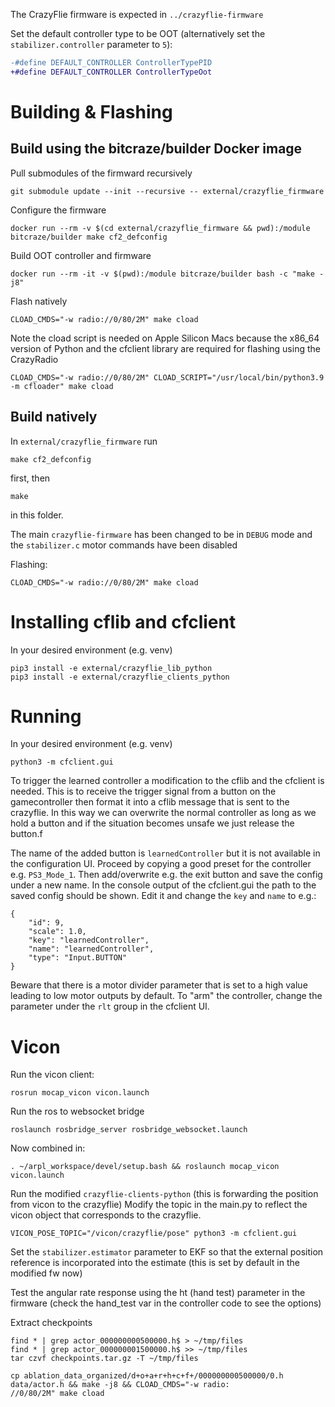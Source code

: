 The CrazyFlie firmware is expected in `../crazyflie-firmware`

Set the default controller type to be OOT (alternatively set the `stabilizer.controller` parameter to `5`):
```diff
-#define DEFAULT_CONTROLLER ControllerTypePID
+#define DEFAULT_CONTROLLER ControllerTypeOot
```


# Building & Flashing
## Build using the bitcraze/builder Docker image
Pull submodules of the firmward recursively
```
git submodule update --init --recursive -- external/crazyflie_firmware  
```

Configure the firmware
```
docker run --rm -v $(cd external/crazyflie_firmware && pwd):/module bitcraze/builder make cf2_defconfig
```

Build OOT controller and firmware
```
docker run --rm -it -v $(pwd):/module bitcraze/builder bash -c "make -j8"
```

Flash natively
```
CLOAD_CMDS="-w radio://0/80/2M" make cload
```

Note the cload script is needed on Apple Silicon Macs because the x86_64 version of Python and the cfclient library are required for flashing using the CrazyRadio

```
CLOAD_CMDS="-w radio://0/80/2M" CLOAD_SCRIPT="/usr/local/bin/python3.9 -m cfloader" make cload
```



## Build natively
In `external/crazyflie_firmware` run
```
make cf2_defconfig
```
first, then
```
make
```
in this folder.


The main `crazyflie-firmware` has been changed to be in `DEBUG` mode and the `stabilizer.c` motor commands have been disabled


Flashing:
```
CLOAD_CMDS="-w radio://0/80/2M" make cload
```

# Installing cflib and cfclient

In your desired environment (e.g. venv)

```
pip3 install -e external/crazyflie_lib_python
pip3 install -e external/crazyflie_clients_python
```

# Running
In your desired environment (e.g. venv)
```
python3 -m cfclient.gui
```

To trigger the learned controller a modification to the cflib and the cfclient is needed. This is to receive the trigger signal from a button on the gamecontroller then format it into a cflib message that is sent to the crazyflie. In this way we can overwrite the normal controller as long as we hold a button and if the situation becomes unsafe we just release the button.f

The name of the added button is `learnedController` but it is not available in the configuration UI. Proceed by copying a good preset for the controller e.g. `PS3_Mode_1`. Then add/overwrite e.g. the exit button and save the config under a new name. In the console output of the cfclient.gui the path to the saved config should be shown. Edit it and change the `key` and `name` to e.g.:
```
{
    "id": 9,
    "scale": 1.0,
    "key": "learnedController",
    "name": "learnedController",
    "type": "Input.BUTTON"
}
```

Beware that there is a motor divider parameter that is set to a high value leading to low motor outputs by default. To "arm" the controller, change the parameter under the `rlt` group in the cfclient UI.

# Vicon
Run the vicon client:
```
rosrun mocap_vicon vicon.launch
```
Run the ros to websocket bridge
```
roslaunch rosbridge_server rosbridge_websocket.launch
```

Now combined in:

```
. ~/arpl_workspace/devel/setup.bash && roslaunch mocap_vicon vicon.launch
```

Run the modified `crazyflie-clients-python` (this is forwarding the position from vicon to the crazyflie)
Modify the topic in the main.py to reflect the vicon object that corresponds to the crazyflie.
```
VICON_POSE_TOPIC="/vicon/crazyflie/pose" python3 -m cfclient.gui
```
Set the `stabilizer.estimator` parameter to EKF so that the external position reference is incorporated into the estimate (this is set by default in the modified fw now)




Test the angular rate response using the ht (hand test) parameter in the firmware (check the hand_test var in the controller code to see the options)



Extract checkpoints

```
find * | grep actor_000000000500000.h$ > ~/tmp/files
find * | grep actor_000000001500000.h$ >> ~/tmp/files
tar czvf checkpoints.tar.gz -T ~/tmp/files
```


```
cp ablation_data_organized/d+o+a+r+h+c+f+/000000000500000/0.h data/actor.h && make -j8 && CLOAD_CMDS="-w radio:
//0/80/2M" make cload
```